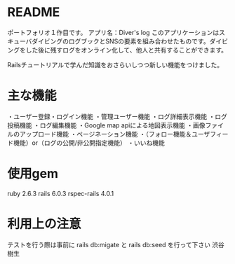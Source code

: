 # README
ポートフォリオ１作目です。
アプリ名：Diver's log
このアプリケーションはスキューバダイビングのログブックとSNSの要素を組み合わせたものです。ダイビングをした後に残すログをオンライン化して、他人と共有することができます。

Railsチュートリアルで学んだ知識をおさらいしつつ新しい機能をつけました。

# 主な機能
・ユーザー登録・ログイン機能
・管理ユーザー機能
・ログ詳細表示機能
・ログ投稿機能
・ログ編集機能
・Google map apiによる地図表示機能
・画像ファイルのアップロード機能
・ページネーション機能
・（フォロー機能＆ユーザフィード機能）or（ログの公開/非公開指定機能）
・いいね機能

# 使用gem
ruby 2.6.3
rails 6.0.3
rspec-rails 4.0.1

# 利用上の注意
テストを行う際は事前に
rails db:migate と
rails db:seed を行って下さい
渋谷 樹生